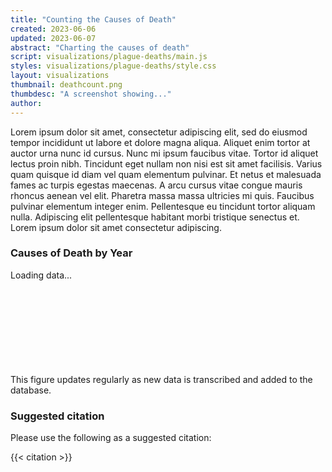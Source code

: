 ```yaml
---
title: "Counting the Causes of Death"
created: 2023-06-06
updated: 2023-06-07
abstract: "Charting the causes of death"
script: visualizations/plague-deaths/main.js
styles: visualizations/plague-deaths/style.css
layout: visualizations
thumbnail: deathcount.png
thumbdesc: "A screenshot showing..."
author:
---
```


Lorem ipsum dolor sit amet, consectetur adipiscing elit, sed do eiusmod tempor incididunt ut labore et dolore magna aliqua. Aliquet enim tortor at auctor urna nunc id cursus. Nunc mi ipsum faucibus vitae. Tortor id aliquet lectus proin nibh. Tincidunt eget nullam non nisi est sit amet facilisis. Varius quam quisque id diam vel quam elementum pulvinar. Et netus et malesuada fames ac turpis egestas maecenas. A arcu cursus vitae congue mauris rhoncus aenean vel elit. Pharetra massa massa ultricies mi quis. Faucibus pulvinar elementum integer enim. Pellentesque eu tincidunt tortor aliquam nulla. Adipiscing elit pellentesque habitant morbi tristique senectus et. Lorem ipsum dolor sit amet consectetur adipiscing.

<div id="row">
    <h3>Causes of Death by Year</h3>
    <div class="loading_chart">Loading data...</div>
    <svg id="chart"></svg>
    <figcaption>This figure updates regularly as new data is transcribed and added to the database.</figcaption>
</div>

### Suggested citation

Please use the following as a suggested citation:

{{< citation >}}